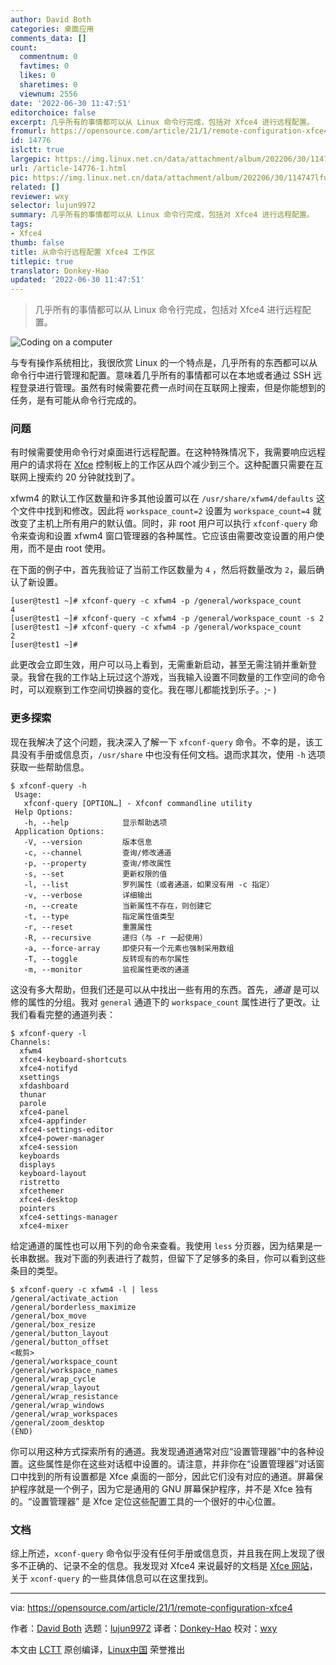 ```yaml
---
author: David Both
categories: 桌面应用
comments_data: []
count:
  commentnum: 0
  favtimes: 0
  likes: 0
  sharetimes: 0
  viewnum: 2556
date: '2022-06-30 11:47:51'
editorchoice: false
excerpt: 几乎所有的事情都可以从 Linux 命令行完成，包括对 Xfce4 进行远程配置。
fromurl: https://opensource.com/article/21/1/remote-configuration-xfce4
id: 14776
islctt: true
largepic: https://img.linux.net.cn/data/attachment/album/202206/30/114747lfub5hh0b5nyquf3.jpg
url: /article-14776-1.html
pic: https://img.linux.net.cn/data/attachment/album/202206/30/114747lfub5hh0b5nyquf3.jpg.thumb.jpg
related: []
reviewer: wxy
selector: lujun9972
summary: 几乎所有的事情都可以从 Linux 命令行完成，包括对 Xfce4 进行远程配置。
tags:
- Xfce4
thumb: false
title: 从命令行远程配置 Xfce4 工作区
titlepic: true
translator: Donkey-Hao
updated: '2022-06-30 11:47:51'
---
```



> 
> 几乎所有的事情都可以从 Linux 命令行完成，包括对 Xfce4 进行远程配置。
> 
> 
> 


![](/data/attachment/album/202206/30/114747lfub5hh0b5nyquf3.jpg "Coding on a computer")


与专有操作系统相比，我很欣赏 Linux 的一个特点是，几乎所有的东西都可以从命令行中进行管理和配置。意味着几乎所有的事情都可以在本地或者通过 SSH 远程登录进行管理。虽然有时候需要花费一点时间在互联网上搜索，但是你能想到的任务，是有可能从命令行完成的。


### 问题


有时候需要使用命令行对桌面进行远程配置。在这种特殊情况下，我需要响应远程用户的请求将在 [Xfce](https://www.xfce.org/) 控制板上的工作区从四个减少到三个。这种配置只需要在互联网上搜索约 20 分钟就找到了。


xfwm4 的默认工作区数量和许多其他设置可以在 `/usr/share/xfwm4/defaults` 这个文件中找到和修改。因此将 `workspace_count=2` 设置为 `workspace_count=4` 就改变了主机上所有用户的默认值。同时，非 root 用户可以执行 `xfconf-query` 命令来查询和设置 xfwm4 窗口管理器的各种属性。它应该由需要改变设置的用户使用，而不是由 root 使用。


在下面的例子中，首先我验证了当前工作区数量为 `4` ，然后将数量改为 `2`，最后确认了新设置。



```
[user@test1 ~]# xfconf-query -c xfwm4 -p /general/workspace_count
4
[user@test1 ~]# xfconf-query -c xfwm4 -p /general/workspace_count -s 2
[user@test1 ~]# xfconf-query -c xfwm4 -p /general/workspace_count
2
[user@test1 ~]#

```

此更改会立即生效，用户可以马上看到，无需重新启动，甚至无需注销并重新登录。我曾在我的工作站上玩过这个游戏，当我输入设置不同数量的工作空间的命令时，可以观察到工作空间切换器的变化。我在哪儿都能找到乐子。;- )


### 更多探索


现在我解决了这个问题，我决深入了解一下 `xfconf-query` 命令。不幸的是，该工具没有手册或信息页，`/usr/share` 中也没有任何文档。退而求其次，使用 `-h` 选项获取一些帮助信息。



```
$ xfconf-query -h
 Usage:
   xfconf-query [OPTION…] - Xfconf commandline utility
 Help Options:
   -h, --help            显示帮助选项
 Application Options:
   -V, --version         版本信息
   -c, --channel         查询/修改通道
   -p, --property        查询/修改属性
   -s, --set             更新权限的值
   -l, --list            罗列属性（或者通道，如果没有用 -c 指定）
   -v, --verbose         详细输出
   -n, --create          当新属性不存在，则创建它
   -t, --type            指定属性值类型
   -r, --reset           重置属性
   -R, --recursive       递归（与 -r 一起使用）
   -a, --force-array     即使只有一个元素也强制采用数组
   -T, --toggle          反转现有的布尔属性
   -m, --monitor         监视属性更改的通道

```

这没有多大帮助，但我们还是可以从中找出一些有用的东西。首先，*通道* 是可以修的属性的分组。我对 `general` 通道下的 `workspace_count` 属性进行了更改。让我们看看完整的通道列表：



```
$ xfconf-query -l
Channels:
  xfwm4
  xfce4-keyboard-shortcuts
  xfce4-notifyd
  xsettings
  xfdashboard
  thunar
  parole
  xfce4-panel
  xfce4-appfinder
  xfce4-settings-editor
  xfce4-power-manager
  xfce4-session
  keyboards
  displays
  keyboard-layout
  ristretto
  xfcethemer
  xfce4-desktop
  pointers
  xfce4-settings-manager
  xfce4-mixer

```

给定通道的属性也可以用下列的命令来查看。我使用 `less` 分页器，因为结果是一长串数据。我对下面的列表进行了裁剪，但留下了足够多的条目，你可以看到这些条目的类型。



```
$ xfconf-query -c xfwm4 -l | less
/general/activate_action
/general/borderless_maximize
/general/box_move
/general/box_resize
/general/button_layout
/general/button_offset
<裁剪>
/general/workspace_count
/general/workspace_names
/general/wrap_cycle
/general/wrap_layout
/general/wrap_resistance
/general/wrap_windows
/general/wrap_workspaces
/general/zoom_desktop
(END)

```

你可以用这种方式探索所有的通道。我发现通道通常对应“设置管理器”中的各种设置。这些属性是你在这些对话框中设置的。请注意，并非你在“设置管理器”对话窗口中找到的所有设置都是 Xfce 桌面的一部分，因此它们没有对应的通道。屏幕保护程序就是一个例子，因为它是通用的 GNU 屏幕保护程序，并不是 Xfce 独有的。“设置管理器” 是 Xfce 定位这些配置工具的一个很好的中心位置。


### 文档


综上所述，`xconf-query` 命令似乎没有任何手册或信息页，并且我在网上发现了很多不正确的、记录不全的信息。我发现对 Xfce4 来说最好的文档是 [Xfce 网站](https://www.xfce.org/)，关于 `xconf-query` 的一些具体信息可以在这里找到。




---


via: <https://opensource.com/article/21/1/remote-configuration-xfce4>


作者：[David Both](https://opensource.com/users/dboth) 选题：[lujun9972](https://github.com/lujun9972) 译者：[Donkey-Hao](https://github.com/Donkey-Hao) 校对：[wxy](https://github.com/wxy)


本文由 [LCTT](https://github.com/LCTT/TranslateProject) 原创编译，[Linux中国](https://linux.cn/) 荣誉推出